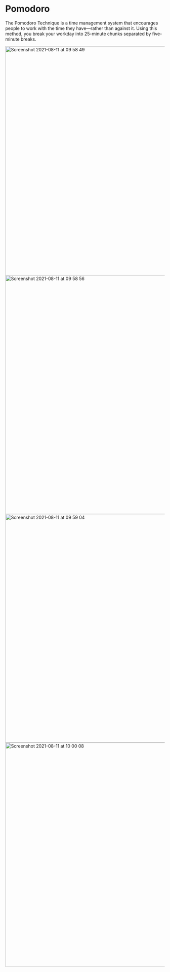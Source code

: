 # Pomodoro

The Pomodoro Technique is a time management system that encourages people to work with the time they have—rather than against it. Using this method, you break your workday into 25-minute chunks separated by five-minute breaks.

<img width="721" alt="Screenshot 2021-08-11 at 09 58 49" src="https://user-images.githubusercontent.com/47826357/128983797-3a638325-885f-4e06-ad4a-acfe7035d5cd.png">
<img width="752" alt="Screenshot 2021-08-11 at 09 58 56" src="https://user-images.githubusercontent.com/47826357/128983810-2ea074a3-d670-450b-af06-6ea2d61d4a3c.png">
<img width="720" alt="Screenshot 2021-08-11 at 09 59 04" src="https://user-images.githubusercontent.com/47826357/128983815-7f898da8-dbc3-4903-a78e-fef5b80b0a84.png">
<img width="706" alt="Screenshot 2021-08-11 at 10 00 08" src="https://user-images.githubusercontent.com/47826357/128983930-2affd0b3-9e91-4374-b477-d1d1754d707c.png">

